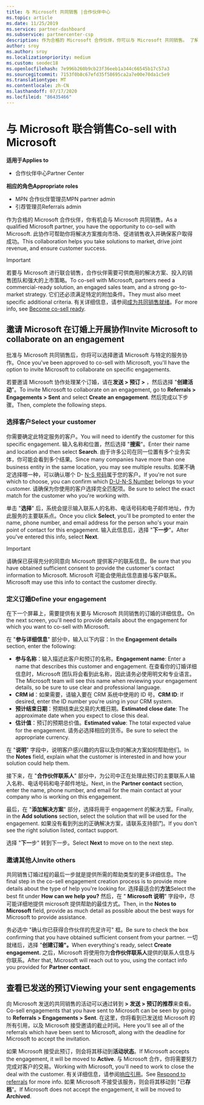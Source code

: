 ```yaml
---
title: 与 Microsoft 共同销售 |合作伙伴中心
ms.topic: article
ms.date: 11/25/2019
ms.service: partner-dashboard
ms.subservice: partnercenter-csp
description: 作为合格的 Microsoft 合作伙伴，你可以与 Microsoft 共同销售。 了解如何定义预订、邀请 Microsoft 协作或查看已发送的预订。
author: sroy
ms.author: sroy
ms.localizationpriority: medium
ms.custom: seodec18
ms.openlocfilehash: 7e996b260b9cb23f36eeb1a344c66545b17c57a3
ms.sourcegitcommit: 7153f0b8c67efd35f58695ca2a7e00e70da1c5e9
ms.translationtype: MT
ms.contentlocale: zh-CN
ms.lasthandoff: 07/17/2020
ms.locfileid: "86435466"
---
```

# <a name="co-sell-with-microsoft"></a><span data-ttu-id="6e02e-104">与 Microsoft 联合销售</span><span class="sxs-lookup"><span data-stu-id="6e02e-104">Co-sell with Microsoft</span></span>

<span data-ttu-id="6e02e-105">**适用于**</span><span class="sxs-lookup"><span data-stu-id="6e02e-105">**Applies to**</span></span>

-  <span data-ttu-id="6e02e-106">合作伙伴中心</span><span class="sxs-lookup"><span data-stu-id="6e02e-106">Partner Center</span></span>

<span data-ttu-id="6e02e-107">**相应的角色**</span><span class="sxs-lookup"><span data-stu-id="6e02e-107">**Appropriate roles**</span></span>

- <span data-ttu-id="6e02e-108">MPN 合作伙伴管理员</span><span class="sxs-lookup"><span data-stu-id="6e02e-108">MPN partner admin</span></span>
- <span data-ttu-id="6e02e-109">引荐管理员</span><span class="sxs-lookup"><span data-stu-id="6e02e-109">Referrals admin</span></span>

<span data-ttu-id="6e02e-110">作为合格的 Microsoft 合作伙伴，你有机会与 Microsoft 共同销售。</span><span class="sxs-lookup"><span data-stu-id="6e02e-110">As a qualified Microsoft partner, you have the opportunity to co-sell with Microsoft.</span></span> <span data-ttu-id="6e02e-111">此协作可帮助你将解决方案推向市场、促进销售收入并确保客户取得成功。</span><span class="sxs-lookup"><span data-stu-id="6e02e-111">This collaboration helps you take solutions to market, drive joint revenue, and ensure customer success.</span></span>

> [!IMPORTANT]
> <span data-ttu-id="6e02e-112">若要与 Microsoft 进行联合销售，合作伙伴需要可供商用的解决方案、投入的销售团队和强大的上市策略。</span><span class="sxs-lookup"><span data-stu-id="6e02e-112">To co-sell with Microsoft, partners need a commercial-ready solution, an engaged sales team, and a strong go-to-market strategy.</span></span> <span data-ttu-id="6e02e-113">它们还必须满足特定的附加条件。</span><span class="sxs-lookup"><span data-stu-id="6e02e-113">They must also meet specific additional criteria.</span></span> <span data-ttu-id="6e02e-114">有关详细信息，请参阅[成为共同销售就绪](https://partner.microsoft.com/reach-customers/selling-with-microsoft#become-ready)。</span><span class="sxs-lookup"><span data-stu-id="6e02e-114">For more info, see [Become co-sell ready](https://partner.microsoft.com/reach-customers/selling-with-microsoft#become-ready).</span></span>

## <a name="invite-microsoft-to-collaborate-on-an-engagement"></a><span data-ttu-id="6e02e-115">邀请 Microsoft 在订婚上开展协作</span><span class="sxs-lookup"><span data-stu-id="6e02e-115">Invite Microsoft to collaborate on an engagement</span></span>

<span data-ttu-id="6e02e-116">批准与 Microsoft 共同销售后，你将可以选择邀请 Microsoft 与特定的服务协作。</span><span class="sxs-lookup"><span data-stu-id="6e02e-116">Once you've been approved to co-sell with Microsoft, you'll have the option to invite Microsoft to collaborate on specific engagements.</span></span>

<span data-ttu-id="6e02e-117">若要邀请 Microsoft 协作处理某个订婚，请在**发送 > 预订 >** ，然后选择 "**创建活动**"。</span><span class="sxs-lookup"><span data-stu-id="6e02e-117">To invite Microsoft to collaborate on an engagement, go to **Referrals > Engagements > Sent** and select **Create an engagement**.</span></span> <span data-ttu-id="6e02e-118">然后完成以下步骤。</span><span class="sxs-lookup"><span data-stu-id="6e02e-118">Then, complete the following steps.</span></span>

### <a name="select-your-customer"></a><span data-ttu-id="6e02e-119">选择客户</span><span class="sxs-lookup"><span data-stu-id="6e02e-119">Select your customer</span></span>

<span data-ttu-id="6e02e-120">你需要确定此特定服务的客户。</span><span class="sxs-lookup"><span data-stu-id="6e02e-120">You will need to identify the customer for this specific engagement.</span></span> <span data-ttu-id="6e02e-121">输入名称和位置，然后选择 "**搜索**"。</span><span class="sxs-lookup"><span data-stu-id="6e02e-121">Enter their name and location and then select **Search**.</span></span> <span data-ttu-id="6e02e-122">由于许多公司在同一位置有多个业务实体，你可能会看到多个结果。</span><span class="sxs-lookup"><span data-stu-id="6e02e-122">Since many companies have more than one business entity in the same location, you may see multiple results.</span></span> <span data-ttu-id="6e02e-123">如果不确定选择哪一种，可以确认哪个 D- [N-S 号码](https://www.dnb.com/duns-number.html)属于您的客户。</span><span class="sxs-lookup"><span data-stu-id="6e02e-123">If you're not sure which to choose, you can confirm which [D-U-N-S Number](https://www.dnb.com/duns-number.html) belongs to your customer.</span></span> <span data-ttu-id="6e02e-124">请确保为你使用的客户选择完全匹配项。</span><span class="sxs-lookup"><span data-stu-id="6e02e-124">Be sure to select the exact match for the customer who you're working with.</span></span> 

<span data-ttu-id="6e02e-125">单击 "**选择**" 后，系统会提示输入联系人的名称、电话号码和电子邮件地址，作为此服务的主要联系点。</span><span class="sxs-lookup"><span data-stu-id="6e02e-125">Once you click **Select**, you'll be prompted to enter the name, phone number, and email address for the person who's your main point of contact for this engagement.</span></span> <span data-ttu-id="6e02e-126">输入此信息后，选择 "**下一步**"。</span><span class="sxs-lookup"><span data-stu-id="6e02e-126">After you've entered this info, select **Next**.</span></span>

> [!IMPORTANT]
> <span data-ttu-id="6e02e-127">请确保已获得充分的同意向 Microsoft 提供客户的联系信息。</span><span class="sxs-lookup"><span data-stu-id="6e02e-127">Be sure that you have obtained sufficient consent to provide the customer's contact information to Microsoft.</span></span> <span data-ttu-id="6e02e-128">Microsoft 可能会使用此信息直接与客户联系。</span><span class="sxs-lookup"><span data-stu-id="6e02e-128">Microsoft may use this info to contact the customer directly.</span></span>

### <a name="define-your-engagement"></a><span data-ttu-id="6e02e-129">定义订婚</span><span class="sxs-lookup"><span data-stu-id="6e02e-129">Define your engagement</span></span>

<span data-ttu-id="6e02e-130">在下一个屏幕上，需要提供有关要与 Microsoft 共同销售的订婚的详细信息。</span><span class="sxs-lookup"><span data-stu-id="6e02e-130">On the next screen, you'll need to provide details about the engagement for which you want to co-sell with Microsoft.</span></span>

<span data-ttu-id="6e02e-131">在 "**参与详细信息**" 部分中，输入以下内容：</span><span class="sxs-lookup"><span data-stu-id="6e02e-131">In the **Engagement details** section, enter the following:</span></span>
- <span data-ttu-id="6e02e-132">**参与名称**：输入描述此客户和预订的名称。</span><span class="sxs-lookup"><span data-stu-id="6e02e-132">**Engagement name**: Enter a name that describes this customer and engagement.</span></span> <span data-ttu-id="6e02e-133">在查看你的订婚详细信息时，Microsoft 团队将会看到此名称，因此请务必使用明文和专业语言。</span><span class="sxs-lookup"><span data-stu-id="6e02e-133">The Microsoft team will see this name when reviewing your engagement details, so be sure to use clear and professional language.</span></span>
- <span data-ttu-id="6e02e-134">**CRM id**：如果需要，请输入要在 CRM 系统中使用的 ID 号。</span><span class="sxs-lookup"><span data-stu-id="6e02e-134">**CRM ID**: If desired, enter the ID number you're using in your CRM system.</span></span>
- <span data-ttu-id="6e02e-135">**预计结束日期**：预期结束此交易的大概日期。</span><span class="sxs-lookup"><span data-stu-id="6e02e-135">**Estimated close date**: The approximate date when you expect to close this deal.</span></span>
- <span data-ttu-id="6e02e-136">**估计值**：预订的预期总价值。</span><span class="sxs-lookup"><span data-stu-id="6e02e-136">**Estimated value**: The total expected value for the engagement.</span></span> <span data-ttu-id="6e02e-137">请务必选择相应的货币。</span><span class="sxs-lookup"><span data-stu-id="6e02e-137">Be sure to select the appropriate currency.</span></span>

<span data-ttu-id="6e02e-138">在 "**说明**" 字段中，说明客户感兴趣的内容以及你的解决方案如何帮助他们。</span><span class="sxs-lookup"><span data-stu-id="6e02e-138">In the **Notes** field, explain what the customer is interested in and how your solution could help them.</span></span>

 <span data-ttu-id="6e02e-139">接下来，在 "**合作伙伴联系人**" 部分中，为公司中正在处理此预订的主要联系人输入名称、电话号码和电子邮件地址。</span><span class="sxs-lookup"><span data-stu-id="6e02e-139">Next, in the **Partner contact** section, enter the name, phone number, and email for the main contact at your company who is working on this engagement.</span></span>

<span data-ttu-id="6e02e-140">最后，在 "**添加解决方案**" 部分，选择将用于 engagement 的解决方案。</span><span class="sxs-lookup"><span data-stu-id="6e02e-140">Finally, in the **Add solutions** section, select the solution that will be used for the engagement.</span></span> <span data-ttu-id="6e02e-141">如果没有看到列出的正确解决方案，请联系支持部门。</span><span class="sxs-lookup"><span data-stu-id="6e02e-141">If you don't see the right solution listed, contact support.</span></span>

<span data-ttu-id="6e02e-142">选择 "**下一**步" 转到下一步。</span><span class="sxs-lookup"><span data-stu-id="6e02e-142">Select **Next** to move on to the next step.</span></span>

### <a name="invite-others"></a><span data-ttu-id="6e02e-143">邀请其他人</span><span class="sxs-lookup"><span data-stu-id="6e02e-143">Invite others</span></span>

<span data-ttu-id="6e02e-144">共同销售订婚过程的最后一步就是提供所需的帮助类型的更多详细信息。</span><span class="sxs-lookup"><span data-stu-id="6e02e-144">The final step in the co-sell engagement creation process is to provide more details about the type of help you're looking for.</span></span> <span data-ttu-id="6e02e-145">选择最适合的**方法**</span><span class="sxs-lookup"><span data-stu-id="6e02e-145">Select the best fit under **How can we help you?**</span></span> <span data-ttu-id="6e02e-146">然后，在 " **Microsoft 说明**" 字段中，尽可能详细地提供 microsoft 提供帮助的最佳方式。</span><span class="sxs-lookup"><span data-stu-id="6e02e-146">Then, in the **Notes to Microsoft** field, provide as much detail as possible about the best ways for Microsoft to provide assistance.</span></span>

<span data-ttu-id="6e02e-147">务必选中 "确认你已获得合作伙伴的充足许可" 框。</span><span class="sxs-lookup"><span data-stu-id="6e02e-147">Be sure to check the box confirming that you have obtained sufficient consent from your partner.</span></span> <span data-ttu-id="6e02e-148">一切就绪后，选择 "**创建订婚"。**</span><span class="sxs-lookup"><span data-stu-id="6e02e-148">When everything's ready, select **Create engagement.**</span></span> <span data-ttu-id="6e02e-149">之后，Microsoft 将使用你为**合作伙伴联系人**提供的联系人信息与你联系。</span><span class="sxs-lookup"><span data-stu-id="6e02e-149">After that, Microsoft will reach out to you, using the contact info you provided for **Partner contact**.</span></span>

## <a name="viewing-your-sent-engagements"></a><span data-ttu-id="6e02e-150">查看已发送的预订</span><span class="sxs-lookup"><span data-stu-id="6e02e-150">Viewing your sent engagements</span></span>

<span data-ttu-id="6e02e-151">向 Microsoft 发送的共同销售的活动可以通过转到 **> 发送 > 预订的推荐**来查看。</span><span class="sxs-lookup"><span data-stu-id="6e02e-151">Co-sell engagements that you have sent to Microsoft can be seen by going to **Referrals > Engagements > Sent**.</span></span> <span data-ttu-id="6e02e-152">在这里，你将看到已发送给 Microsoft 的所有引用，以及 Microsoft 接受邀请的截止时间。</span><span class="sxs-lookup"><span data-stu-id="6e02e-152">Here you'll see all of the referrals which have been sent to Microsoft, along with the deadline for Microsoft to accept the invitation.</span></span>

<span data-ttu-id="6e02e-153">如果 Microsoft 接受此预订，则会将其移动到**活动状态**。</span><span class="sxs-lookup"><span data-stu-id="6e02e-153">If Microsoft accepts the engagement, it will be moved to **Active**.</span></span> <span data-ttu-id="6e02e-154">与 Microsoft 合作，你将需要努力完成对客户的交易。</span><span class="sxs-lookup"><span data-stu-id="6e02e-154">Working with Microsoft, you'll need to work to close the deal with the customer.</span></span> <span data-ttu-id="6e02e-155">有关详细信息，请参阅[响应引用](responding-to-referrals.md)。</span><span class="sxs-lookup"><span data-stu-id="6e02e-155">See [Respond to referrals](responding-to-referrals.md) for more info.</span></span> <span data-ttu-id="6e02e-156">如果 Microsoft 不接受该服务，则会将其移动到 "已**存档**"。</span><span class="sxs-lookup"><span data-stu-id="6e02e-156">If Microsoft does not accept the engagement, it will be moved to **Archived**.</span></span>
